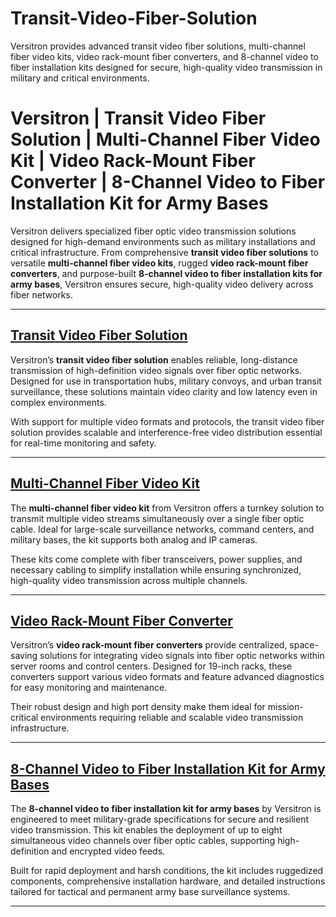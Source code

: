 # Transit-Video-Fiber-Solution
Versitron provides advanced transit video fiber solutions, multi-channel fiber video kits, video rack-mount fiber converters, and 8-channel video to fiber installation kits designed for secure, high-quality video transmission in military and critical environments.
# Versitron | Transit Video Fiber Solution | Multi-Channel Fiber Video Kit | Video Rack-Mount Fiber Converter | 8-Channel Video to Fiber Installation Kit for Army Bases

Versitron delivers specialized fiber optic video transmission solutions designed for high-demand environments such as military installations and critical infrastructure. From comprehensive **transit video fiber solutions** to versatile **multi-channel fiber video kits**, rugged **video rack-mount fiber converters**, and purpose-built **8-channel video to fiber installation kits for army bases**, Versitron ensures secure, high-quality video delivery across fiber networks.

---

## [Transit Video Fiber Solution](https://www.versitron.com/products/fvmtr2005a-fvmtr2003afvmtr2005a-2channel-digital-fiber-optic-video-multiplexer-installation-kit-2)
Versitron’s **transit video fiber solution** enables reliable, long-distance transmission of high-definition video signals over fiber optic networks. Designed for use in transportation hubs, military convoys, and urban transit surveillance, these solutions maintain video clarity and low latency even in complex environments.

With support for multiple video formats and protocols, the transit video fiber solution provides scalable and interference-free video distribution essential for real-time monitoring and safety.

---

## [Multi-Channel Fiber Video Kit](https://www.versitron.com/products/fvmtr4005a-fvmtr4003afvmtr4005a-4channel-digital-fiber-video-multiplexer-installation-kit-2)  
The **multi-channel fiber video kit** from Versitron offers a turnkey solution to transmit multiple video streams simultaneously over a single fiber optic cable. Ideal for large-scale surveillance networks, command centers, and military bases, the kit supports both analog and IP cameras.

These kits come complete with fiber transceivers, power supplies, and necessary cabling to simplify installation while ensuring synchronized, high-quality video transmission across multiple channels.

---

## [Video Rack-Mount Fiber Converter](https://www.versitron.com/products/fvmtr4a05a-fmtr4a03afvmtr4a05a-4channel-digital-fiber-video-multiplexer-2)  
Versitron’s **video rack-mount fiber converters** provide centralized, space-saving solutions for integrating video signals into fiber optic networks within server rooms and control centers. Designed for 19-inch racks, these converters support various video formats and feature advanced diagnostics for easy monitoring and maintenance.

Their robust design and high port density make them ideal for mission-critical environments requiring reliable and scalable video transmission infrastructure.

---

## [8-Channel Video to Fiber Installation Kit for Army Bases](https://www.versitron.com/products/fvmtr8a05a-fvmtr8a03afvmtr8a05a-8channel-digital-fiber-video-multiplexer-2) 
The **8-channel video to fiber installation kit for army bases** by Versitron is engineered to meet military-grade specifications for secure and resilient video transmission. This kit enables the deployment of up to eight simultaneous video channels over fiber optic cables, supporting high-definition and encrypted video feeds.

Built for rapid deployment and harsh conditions, the kit includes ruggedized components, comprehensive installation hardware, and detailed instructions tailored for tactical and permanent army base surveillance systems.

---
